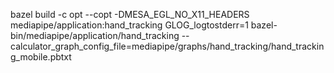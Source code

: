 bazel build -c opt --copt -DMESA_EGL_NO_X11_HEADERS  mediapipe/application:hand_tracking
GLOG_logtostderr=1 bazel-bin/mediapipe/application/hand_tracking   --calculator_graph_config_file=mediapipe/graphs/hand_tracking/hand_tracking_mobile.pbtxt